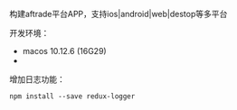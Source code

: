 ```

```

构建aftrade平台APP，支持ios\|android\|web\|destop等多平台

开发环境：

* macos 10.12.6 \(16G29\)
* 
增加日志功能：

```
npm install --save redux-logger
```



